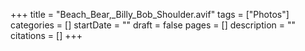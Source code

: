 +++
title = "Beach_Bear,_Billy_Bob_Shoulder.avif"
tags = ["Photos"]
categories = []
startDate = ""
draft = false
pages = []
description = ""
citations = []
+++
